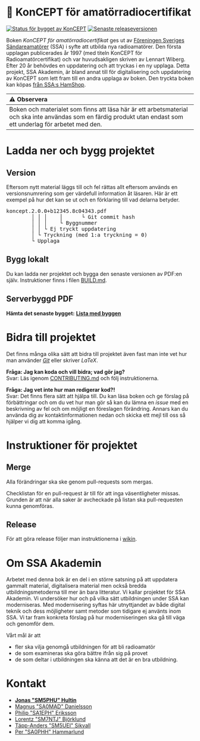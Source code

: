 📘 KonCEPT för amatör&shy;radio&shy;certifikat
============

[![Status för bygget av KonCEPT](https://github.com/SverigesSandareamatorer/SSA-Akademin/actions/workflows/bygg.yml/badge.svg)](https://github.com/SverigesSandareamatorer/SSA-Akademin/actions/workflows/bygg.yml)
[![Senaste releaseversionen](https://img.shields.io/github/v/release/SverigesSandareamatorer/SSA-Akademin?display_name=tag&sort=semver)](https://github.com/SverigesSandareamatorer/SSA-Akademin/releases)

Boken _KonCEPT för amatörradiocertifikat_ ges ut av
[Föreningen Sveriges Sändareamatörer](https://www.ssa.se) (SSA) i syfte att
utbilda nya radioamatörer.
Den första upplagan publicerades år 1997 (med titeln KonCEPT för
Radioamatörcertifikat) och var huvudsakligen skriven av Lennart Wiberg.
Efter 20&nbsp;år behövdes en uppdatering och att tryckas i en ny upplaga.
Detta projekt, SSA Akademin, är bland annat till för digitalisering och
uppdatering av KonCEPT som lett fram till en andra upplaga av boken.
Den tryckta boken kan köpas
[från SSA:s HamShop](https://hamshop.ssa.se/index.php?route=product/product&path=87_88&product_id=72).

| :warning: **Observera** |
|:---------------------------|
| Boken och materialet som finns att läsa här är ett arbetsmaterial och ska inte användas som en färdig produkt utan endast som ett underlag för arbetet med den. |

# Ladda ner och bygg projektet

## Version

Eftersom nytt material läggs till och fel rättas allt eftersom används en
versionsnumrering som ger värdefull information åt läsaren.
Här är ett exempel på hur det kan se ut och en förklaring till vad delarna
betyder.

<pre>
koncept.2.0.0+b12345.8c04343.pdf
        │ │ │    │      └ Git commit hash
        │ │ │    └ Byggnummer
        │ │ └ Ej tryckt uppdatering
        │ └ Tryckning (med 1:a tryckning = 0)
        └ Upplaga
</pre>

## Bygg lokalt

Du kan ladda ner projektet och bygga den senaste versionen av PDF:en
själv. Instruktioner finns i filen [BUILD.md](BUILD.md).

## Serverbyggd PDF

**Hämta det senaste bygget:**
**[Lista med byggen](https://github.com/SverigesSandareamatorer/SSA-Akademin/actions?query=branch%3Amaster+)**


# Bidra till projektet

Det finns många olika sätt att bidra till projektet även fast man
inte vet hur man använder *[Git](https://www.git-scm.com)* eller skriver *LaTeX*.

**Fråga: Jag kan koda och vill bidra; vad gör jag?**<br>
Svar: Läs igenom [CONTRIBUTING.md](.github/CONTRIBUTING.md) och följ
instruktionerna.

**Fråga: Jag vet inte hur man redigerar kod?!**<br>
Svar: Det finns flera sätt att hjälpa till. Du kan läsa boken och ge
förslag på förbättringar och om du vet hur man gör så kan du lämna
en *issue* med en beskrivning av fel och om möjligt en föreslagen
förändring. Annars kan du använda dig av kontaktinformationen nedan
och skicka ett mejl till oss så hjälper vi dig att komma igång.


# Instruktioner för projektet

## Merge
Alla förändringar ska ske genom pull-requests som mergas.

Checklistan för en pull-request är till för att inga väsentligheter missas.
Grunden är att när alla saker är avcheckade på listan ska pull-requesten
kunna genomföras.

## Release
För att göra release följer man instruktionerna i [wikin](https://github.com/SverigesSandareamatorer/SSA-Akademin/wiki/Releaseinstruktion).


# Om SSA Akademin

Arbetet med denna bok är en del i en större satsning på att
uppdatera gammalt material, digitalisera material men också bredda
utbildningsmetoderna till mer än bara litteratur. Vi kallar projektet
för SSA Akademin. Vi undersöker hur och på vilka sätt utbildningen
under SSA kan moderniseras. Med modernisering syftas här utnyttjandet av
både digital teknik och dess möjligheter samt metoder som tidigare ej
använts inom SSA. Vi tar fram konkreta förslag på hur moderniseringen
ska gå till väga och genomför dem.

Vårt mål är att
-   fler ska vilja genomgå utbildningen för att bli radioamatör
-   de som examineras ska göra bättre ifrån sig på provet
-   de som deltar i utbildningen ska känna att det är en bra utbildning.

# Kontakt

-   [**Jonas "SM5PHU" Hultin**](mailto:sm5phu@gmail.com)
-   [Magnus "SA0MAD" Danielsson](mailto:magnus@rubidium.se)
-   [Philip "SA1EPH" Eriksson](mailto:philiperiksson@gmail.com)
-   [Lorentz "SM7NTJ" Björklund](mailto:lorentz@bet.se)
-   [Täpp-Anders "SM5UEI" Sikvall](mailto:anders@sikvall.se)
-   [Per "SA0PHH" Hammarlund](mailto:gladbjorn@gmail.com)
